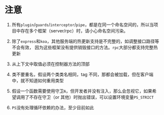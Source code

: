 # 注意

1. 所有`plugin`/`guards`/`interceptor`/`pipe`，都是在同一个命名空间的，所以当项目中存在多个框架（server/rpc）时，请小心命名空间污染。


2. 除了`express`和`koa`，其他服务端的热更新支持是不完整的，如调整接口路径等不会有效， 因为这些框架没有提供销毁接口的方法。`rpc`大部分都支持完整热更新

3. 从上下文中取值必须在控制器方法的顶部

4. 类不要重名，假设两个类类名相同，tag 不同，那都会被加载，但在客户端中，就不知道如何重用类型

5. 假设一个函数需要使用守卫`A`，但开发者并没有注入，那么会忽视它，如果希望调用了不存在守卫（or 其他）时抛出错误，可以设置环境变量`PS_STRICT`

6. `PS`没有处理循环依赖的办法，至少目前如此




